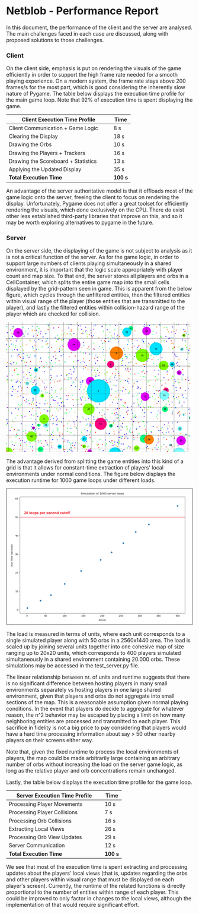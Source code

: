 # Netblob - Performance Report

In this document, the performance of the client and the server are analysed. The main challenges faced in each case are discussed, along with proposed solutions to those challenges.


### Client
On the client side, emphasis is put on rendering the visuals of the game efficiently in order to support the high frame rate needed for a smooth playing experience. On a modern system, the frame rate stays above 200 frames/s for the most part, which is good considering the inherently slow nature of Pygame. The table below displays the execution time profile for the main game loop. Note that 92% of execution time is spent displaying the game.

| Client Execution Time Profile       |  Time |
|-------------------------------------|-------|
| Client Communication + Game Logic&emsp;&emsp;| 8 s|
| Clearing the Display                | 18 s  |
| Drawing the Orbs                    | 10 s  |
| Drawing the Players + Trackers      | 16 s  |
| Drawing the Scoreboard + Statistics | 13 s  |
| Applying the Updated Display        | 35 s  |
| **Total Execution Time**            | **100 s** |

An advantage of the server authoritative model is that it offloads most of the game logic onto the server, freeing the client to focus on rendering the display. Unfortunately, Pygame does not offer a great toolset for efficiently rendering the visuals, which done exclusively on the CPU. There do exist other less established third-party libraries that improve on this, and so it may be worth exploring alternatives to pygame in the future.


### Server

On the server side, the displaying of the game is not subject to analysis as it is not a critical function of the server. As for the game logic, in order to support large numbers of clients playing simultaneously in a shared environment, it is important that the logic scale appropriately with player count and map size. To that end, the server stores all players and orbs in a CellContainer, which splits the entire game map into the small cells displayed by the grid-pattern seen in game. This is apparent from the below figure, which cycles through the unfiltered entities, then the filtered entities within visual range of the player (those entities that are transmitted to the player), and lastly the filtered entities within collision-hazard range of the player which are checked for collision.


![cell view](figures/cell_view.gif)

The advantage derived from splitting the game entities into this kind of a grid is that it allows for constant-time extraction of players' local environments under normal conditions. The figure below displays the execution runtime for 1000 game loops under different loads.

![server_scaling](figures/server_scaling.png)

The load is measured in terms of units, where each unit corresponds to a single simulated player along with 50 orbs in a 2560x1440 area. The load is scaled up by joining several units together into one cohesive map of size ranging up to 20x20 units, which corresponds to 400 players simulated simultaneously in a shared environment containing 20.000 orbs. These simulations may be accessed in the test_server.py file.

The linear relationship between nr. of units and runtime suggests that there is no significant difference between hosting players in many small environments separately vs hosting players in one large shared environment, given that players and orbs do not aggregate into small sections of the map. This is a reasonable assumption given normal playing conditions. In the event that players do decide to aggregate for whatever reason, the n^2 behavior may be escaped by placing a limit on how many neighboring entities are processed and transmitted to each player. This sacrifice in fidelity is not a big price to pay considering that players would have a hard time processing information about say > 50 other nearby players on their screens either way.

Note that, given the fixed runtime to process the local environments of players, the map could be made arbitrarily large containing an arbitrary number of orbs without increasing the load on the server game logic, as long as the relative player and orb concentrations remain unchanged.

Lastly, the table below displays the execution time profile for the game loop. 

| Server Execution Time Profile       |  Time |
|-------------------------------------|-------|
| Processing Player Movements &emsp;&emsp;&emsp;| 10 s|
| Processing Player Collisions        | 7 s  |
| Processing Orb Collisions           | 16 s  |
| Extracting Local Views              | 26 s  |
| Processing Orb View Updates         | 29 s  |
| Server Communication                | 12 s  |
| **Total Execution Time**            | **100 s** |

We see that most of the execution time is spent extracting and processing updates about the players' local views (that is, updates regarding the orbs and other players within visual range that must be displayed on each player's screen). Currently, the runtime of the related functions is directly proportional to the number of entities within range of each player. This could be improved to only factor in changes to the local views, although the implementation of that would require significant effort.
